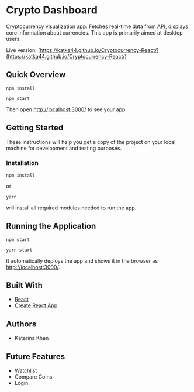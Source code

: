 # Crypto Dashboard

Cryptocurrency visualization app. Fetches real-time data from API, displays core information about currencies. This app is primarily aimed at desktop users.

Live version: [https://katka44.github.io/Cryptocurrency-React/](https://katka44.github.io/Cryptocurrency-React/)

## Quick Overview

```
npm install

npm start
```

Then open [http://localhost:3000/](http://localhost:3000/) to see your app.

## Getting Started

These instructions will help you get a copy of the project on your local machine for development and testing purposes.

### Installation

```
npm install
```
or

```
yarn
```

will install all required modules needed to run the app.

## Running the Application

```
npm start

yarn start
```

It automatically deploys the app and shows it in the browser as [http://localhost:3000/](http://localhost:3000/).

## Built With

- [React](https://reactjs.org/)
- [Create React App](https://github.com/facebook/create-react-app/blob/master/README.md#getting-started)

## Authors

- Katarina Khan

## Future Features

- Watchlist
- Compare Coins
- Login